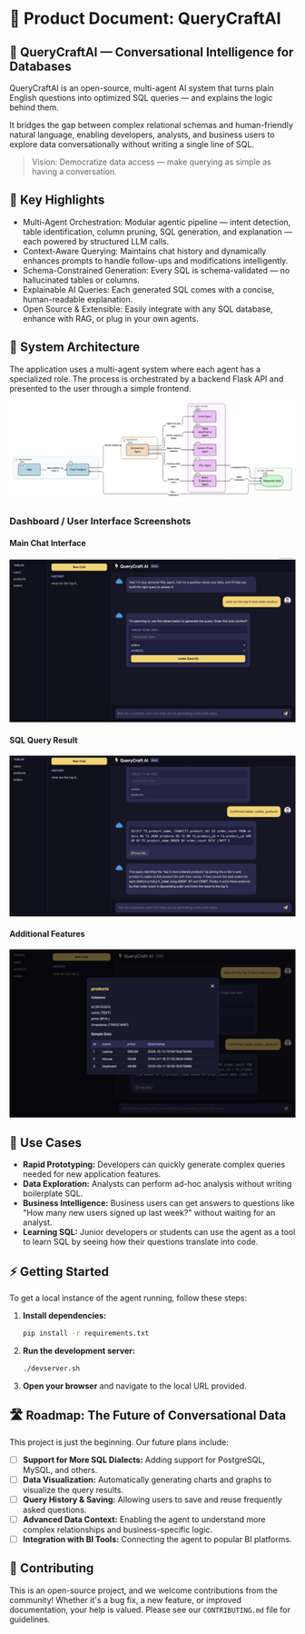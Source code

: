 # 🧠 Product Document: QueryCraftAI

## 🚀 QueryCraftAI — Conversational Intelligence for Databases

QueryCraftAI is an open-source, multi-agent AI system that turns plain English questions into optimized SQL queries — and explains the logic behind them.

It bridges the gap between complex relational schemas and human-friendly natural language, enabling developers, analysts, and business users to explore data conversationally without writing a single line of SQL.

> Vision: Democratize data access — make querying as simple as having a conversation.

## 🧩 Key Highlights
- Multi-Agent Orchestration: Modular agentic pipeline — intent detection, table identification, column pruning, SQL generation, and explanation — each powered by structured LLM calls.
- Context-Aware Querying: Maintains chat history and dynamically enhances prompts to handle follow-ups and modifications intelligently.
- Schema-Constrained Generation: Every SQL is schema-validated — no hallucinated tables or columns.
- Explainable AI Queries: Each generated SQL comes with a concise, human-readable explanation.
- Open Source & Extensible: Easily integrate with any SQL database, enhance with RAG, or plug in your own agents.


## 🧱 System Architecture

The application uses a multi-agent system where each agent has a specialized role. The process is orchestrated by a backend Flask API and presented to the user through a simple frontend.

![QueryCraftAI Architecture](assets/architecture.png)

### Dashboard / User Interface Screenshots

#### Main Chat Interface
![Main Chat Interface](assets/dashboard-1.png)

#### SQL Query Result
![Query Result](assets/dashboard-2.png)

#### Additional Features
![Dashboard Analytics](assets/dashboard-3.png)

## 💼 Use Cases

*   **Rapid Prototyping:** Developers can quickly generate complex queries needed for new application features.
*   **Data Exploration:** Analysts can perform ad-hoc analysis without writing boilerplate SQL.
*   **Business Intelligence:** Business users can get answers to questions like "How many new users signed up last week?" without waiting for an analyst.
*   **Learning SQL:** Junior developers or students can use the agent as a tool to learn SQL by seeing how their questions translate into code.

## ⚡ Getting Started

To get a local instance of the agent running, follow these steps:

1.  **Install dependencies:**
    ```bash
    pip install -r requirements.txt
    ```
2.  **Run the development server:**
    ```bash
    ./devserver.sh
    ```
3.  **Open your browser** and navigate to the local URL provided.

## 🛣️ Roadmap: The Future of Conversational Data

This project is just the beginning. Our future plans include:

*   [ ] **Support for More SQL Dialects:** Adding support for PostgreSQL, MySQL, and others.
*   [ ] **Data Visualization:** Automatically generating charts and graphs to visualize the query results.
*   [ ] **Query History & Saving:** Allowing users to save and reuse frequently asked questions.
*   [ ] **Advanced Data Context:** Enabling the agent to understand more complex relationships and business-specific logic.
*   [ ] **Integration with BI Tools:** Connecting the agent to popular BI platforms.

## 🤝 Contributing

This is an open-source project, and we welcome contributions from the community! Whether it\'s a bug fix, a new feature, or improved documentation, your help is valued. Please see our `CONTRIBUTING.md` file for guidelines.

